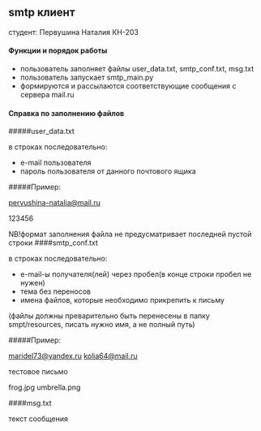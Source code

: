 ## smtp клиент
студент: Первушина Наталия КН-203

#### Функции и порядок работы
* пользователь заполняет файлы user_data.txt, smtp_conf.txt, msg.txt
* пользователь запускает smtp_main.py
* формируются и рассылаются соответствующие сообщения с сервера mail.ru

#### Справка по заполнению файлов
#####user_data.txt

в строках последовательно:

* e-mail пользователя
* пароль пользователя от данного почтового ящика

#####Пример:

pervushina-natalia@mail.ru

123456

NB!формат заполнения файла не предусматривает последней пустой строки
####smtp_conf.txt

в строках последовательно:

* e-mail-ы получателя(лей) через пробел(в конце строки пробел не нужен)
* тема без переносов
* имена файлов, которые необходимо прикрепить к письму

(файлы должны преварительно быть перенесены в папку smpt/resources,
писать нужно имя, а не полный путь)

#####Пример:

maridel73@yandex.ru kolia64@mail.ru

тестовое письмо

frog.jpg umbrella.png

####msg.txt

текст сообщения

